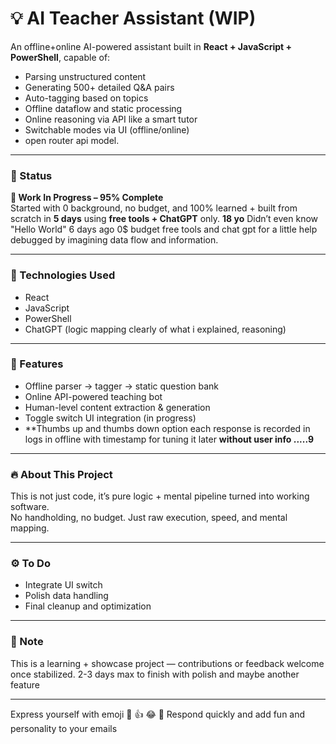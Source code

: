 # 💡 AI Teacher Assistant (WIP)

An offline+online AI-powered assistant built in **React + JavaScript + PowerShell**, capable of:
- Parsing unstructured content
- Generating 500+ detailed Q&A pairs
- Auto-tagging based on topics
- Offline dataflow and static processing
- Online reasoning via API like a smart tutor
- Switchable modes via UI (offline/online)
- open router api model. 
---

### 🔧 Status
**🚧 Work In Progress – 95% Complete**  
Started with 0 background, no budget, and 100% learned + built from scratch in **5 days** using **free tools + ChatGPT** only. **18 yo**
Didn’t even know "Hello World" 6 days ago 0$ budget free tools and chat gpt for a little help debugged by imagining data flow and information.  

---

### 🚀 Technologies Used
- React
- JavaScript
- PowerShell
- ChatGPT (logic mapping clearly of what i explained, reasoning)

---

### 📁 Features
- Offline parser → tagger → static question bank
- Online API-powered teaching bot
- Human-level content extraction & generation
- Toggle switch UI integration (in progress)
- **Thumbs up and thumbs down option each response is recorded in logs in offline with timestamp for tuning it later **without user info .....9**

---

### 🔥 About This Project
This is not just code, it’s pure logic + mental pipeline turned into working software.  
No handholding, no budget. Just raw execution, speed, and mental mapping.

---

### ⚙️ To Do
- Integrate UI switch
- Polish data handling
- Final cleanup and optimization

---

### 📢 Note
This is a learning + showcase project — contributions or feedback welcome once stabilized.
2-3 days max to finish with polish and maybe another feature

---
Express yourself with emoji
💖 👍 😂 🎉
Respond quickly and add fun and personality to your emails
